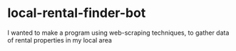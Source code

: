 # local-rental-finder-bot
I wanted to make a program using web-scraping techniques, to gather data of rental properties in my local area
